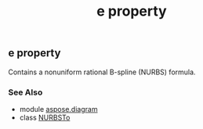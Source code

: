 ﻿---
title: e property
second_title: Aspose.Diagram for Python via .NET API References
description: 
type: docs
weight: 80
url: /python-net/aspose.diagram/nurbsto/e/
is_root: false
---

## e property


Contains a nonuniform rational B-spline (NURBS) formula.

### See Also
* module [aspose.diagram](../../)
* class [NURBSTo](/diagram/python-net/aspose.diagram/nurbsto)
